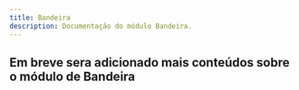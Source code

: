 ```yaml
---
title: Bandeira
description: Documentação do módulo Bandeira.
---
```


## Em breve sera adicionado mais conteúdos sobre o módulo de Bandeira
